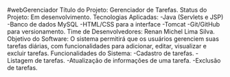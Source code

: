 #webGerenciador
Título do Projeto: Gerenciador de Tarefas.
Status do Projeto: Em desenvolvimento.
Tecnologias Aplicadas:
-Java (Servlets e JSP)
-Banco de dados MySQL
-HTML/CSS para a interface
-Tomcat 
-Git/GitHub para versionamento.
Time de Desenvolvedores: Renan Michel Lima Silva.
Objetivo do Software: O sistema permitirá que os usuários gerenciem suas tarefas diárias, com funcionalidades para adicionar, editar, visualizar e excluir tarefas.
Funcionalidades do Sistema:
-Cadastro de tarefas.
-Listagem de tarefas.
-Atualização de informações de uma tarefa.
-Exclusão de tarefas.
